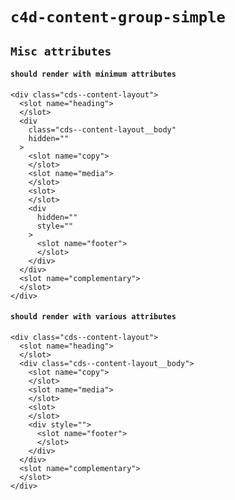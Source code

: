 # `c4d-content-group-simple`

## `Misc attributes`

####   `should render with minimum attributes`

```
<div class="cds--content-layout">
  <slot name="heading">
  </slot>
  <div
    class="cds--content-layout__body"
    hidden=""
  >
    <slot name="copy">
    </slot>
    <slot name="media">
    </slot>
    <slot>
    </slot>
    <div
      hidden=""
      style=""
    >
      <slot name="footer">
      </slot>
    </div>
  </div>
  <slot name="complementary">
  </slot>
</div>

```

####   `should render with various attributes`

```
<div class="cds--content-layout">
  <slot name="heading">
  </slot>
  <div class="cds--content-layout__body">
    <slot name="copy">
    </slot>
    <slot name="media">
    </slot>
    <slot>
    </slot>
    <div style="">
      <slot name="footer">
      </slot>
    </div>
  </div>
  <slot name="complementary">
  </slot>
</div>

```

